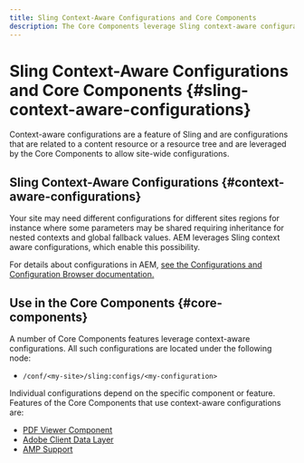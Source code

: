 ```yaml
---
title: Sling Context-Aware Configurations and Core Components
description: The Core Components leverage Sling context-aware configurations for certain features
---
```


# Sling Context-Aware Configurations and Core Components {#sling-context-aware-configurations}

Context-aware configurations are a feature of Sling and are configurations that are related to a content resource or a resource tree and are leveraged by the Core Components to allow site-wide configurations.

## Sling Context-Aware Configurations {#context-aware-configurations}

Your site may need different configurations for different sites regions for instance where some parameters may be shared requiring inheritance for nested contexts and global fallback values. AEM leverages Sling context aware configurations, which enable this possibility.

For details about configurations in AEM, [see the Configurations and Configuration Browser documentation.](https://docs.adobe.com/content/help/en/experience-manager-cloud-service/implementing/developing/configurations.html)

## Use in the Core Components {#core-components}

A number of Core Components features leverage context-aware configurations. All such configurations are located under the following node:

* `/conf/<my-site>/sling:configs/<my-configuration>`

Individual configurations depend on the specific component or feature. Features of the Core Components that use context-aware configurations are:

* [PDF Viewer Component](https://github.com/adobe/aem-core-wcm-components/tree/master/content/src/content/jcr_root/apps/core/wcm/components/pdfviewer/v1/pdfviewer#context-aware-config)
* [Adobe Client Data Layer](/help/developing/data-layer/overview.md#installation-activation)
* [AMP Support](https://github.com/adobe/aem-core-wcm-components/tree/master/extensions/amp)
